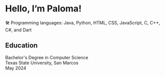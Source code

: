 # Hello, I’m Paloma!  
🛠 Programming languages: Java, Python, HTML, CSS, JavaScript, C, C++, C#, and Dart

## Education
  Bachelor's Degree in Computer Science  
  Texas State University, San Marcos  
  May 2024
<!---
palomaresendiz/palomaresendiz is a ✨ special ✨ repository because its `README.md` (this file) appears on your GitHub profile.
You can click the Preview link to take a look at your changes.
--->

